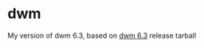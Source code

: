 # dwm
My version of dwm 6.3, based on [dwm 6.3](https://dl.suckless.org/dwm/dwm-6.3.tar.gz) release tarball